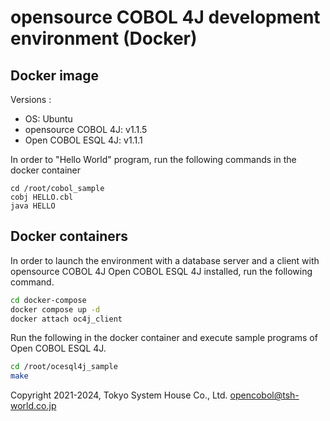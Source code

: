 # opensource COBOL 4J development environment (Docker)

## Docker image
Versions :

- OS: Ubuntu
- opensource COBOL 4J: v1.1.5
- Open COBOL ESQL 4J: v1.1.1

In order to "Hello World" program, run the following commands in the docker container

```
cd /root/cobol_sample
cobj HELLO.cbl
java HELLO
```

## Docker containers

In order to launch the environment with a database server and a client with opensource COBOL 4J Open COBOL ESQL 4J installed, run the following command.

```bash
cd docker-compose
docker compose up -d
docker attach oc4j_client
```

Run the following in the docker container and execute sample programs of Open COBOL ESQL 4J.

```bash
cd /root/ocesql4j_sample
make
```

Copyright 2021-2024, Tokyo System House Co., Ltd. <opencobol@tsh-world.co.jp>

